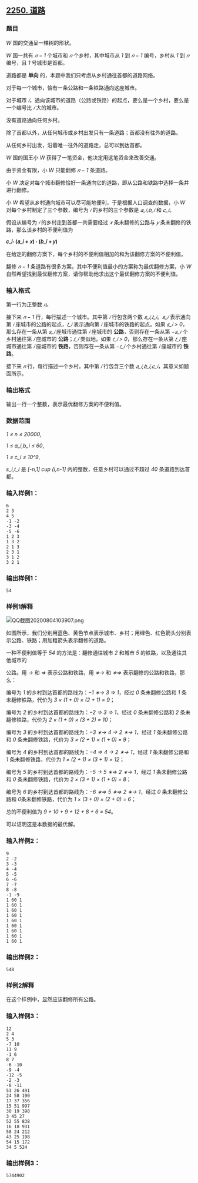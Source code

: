 ## [2250. 道路](https://www.acwing.com/problem/content/2252/)

### 题目

*W* 国的交通呈一棵树的形状。

*W* 国一共有 *𝑛 − 1* 个城市和 *𝑛* 个乡村，其中城市从 *1* 到 *𝑛 − 1* 编号，乡村从 *1* 到 *𝑛* 编号，且 *1* 号城市是首都。

道路都是 **单向** 的，本题中我们只考虑从乡村通往首都的道路网络。

对于每一个城市，恰有一条公路和一条铁路通向这座城市。

对于城市 *𝑖*，通向该城市的道路（公路或铁路）的起点，要么是一个乡村，要么是一个编号比 *𝑖* 大的城市。

没有道路通向任何乡村。

除了首都以外，从任何城市或乡村出发只有一条道路；首都没有往外的道路。

从任何乡村出发，沿着唯一往外的道路走，总可以到达首都。

*W* 国的国王小 *W* 获得了一笔资金，他决定用这笔资金来改善交通。

由于资金有限，小 *W* 只能翻修 *𝑛 − 1* 条道路。

小 *W* 决定对每个城市翻修恰好一条通向它的道路，即从公路和铁路中选择一条并进行翻修。

小 *W* 希望从乡村通向城市可以尽可能地便利，于是根据人口调查的数据，小 *W* 对每个乡村制定了三个参数，编号为 *𝑖* 的乡村的三个参数是 *𝑎_𝑖,𝑏_𝑖* 和 *𝑐_𝑖*。

假设从编号为 *𝑖* 的乡村走到首都一共需要经过 *𝑥* 条未翻修的公路与 *𝑦* 条未翻修的铁路，那么该乡村的不便利值为

**𝑐_𝑖⋅ (𝑎_𝑖 + 𝑥) ⋅ (𝑏_𝑖 + 𝑦)**

在给定的翻修方案下，每个乡村的不便利值相加的和为该翻修方案的不便利值。

翻修 *𝑛 − 1* 条道路有很多方案，其中不便利值最小的方案称为最优翻修方案，小 *W* 自然希望找到最优翻修方案，请你帮助他求出这个最优翻修方案的不便利值。

### 输入格式

第一行为正整数 *𝑛*。

接下来 *𝑛 − 1* 行，每行描述一个城市。其中第 *𝑖* 行包含两个数 *𝑠_𝑖,𝑡_𝑖*。*𝑠_𝑖* 表示通向第 *𝑖* 座城市的公路的起点，*𝑡_𝑖* 表示通向第 *𝑖* 座城市的铁路的起点。如果 *𝑠_𝑖 > 0*，那么存在一条从第 *𝑠_𝑖* 座城市通往第 *𝑖* 座城市的 **公路**，否则存在一条从第 *−𝑠_𝑖* 个乡村通往第 *𝑖* 座城市的 **公路**；*𝑡_𝑖* 类似地，如果 *𝑡_𝑖 > 0*，那么存在一条从第 *𝑡_𝑖* 座城市通往第 *𝑖* 座城市的 **铁路**，否则存在一条从第 *−𝑡_𝑖* 个乡村通往第 *𝑖* 座城市的 **铁路**。

接下来 *𝑛* 行，每行描述一个乡村。其中第 *𝑖* 行包含三个数 *𝑎_𝑖,𝑏_𝑖,𝑐_𝑖*，其意义如题面所示。

### 输出格式

输出一行一个整数，表示最优翻修方案的不便利值。

### 数据范围

*1 ≤ n ≤ 20000*,

*1 ≤ a_i,b_i ≤ 60*,

*1 ≤ c_i ≤ 10^9*,

*s_i,t_i* 是 *[-n,1] cup (i,n-1]* 内的整数，任意乡村可以通过不超过 *40* 条道路到达首都。

### 输入样例1：

```
6
2 3
4 5
-1 -2
-3 -4
-5 -6
1 2 3
1 3 2
2 1 3
2 3 1
3 1 2
3 2 1
```

### 输出样例1：

```
54
```

### 样例1解释

 ![QQ截图20200804103907.png](https://cdn.acwing.com/media/article/image/2020/08/04/19_b3a122ded5-QQ截图20200804103907.png)

如图所示，我们分别用蓝色、黄色节点表示城市、乡村；用绿色、红色箭头分别表示公路、铁路；用加粗箭头表示翻修的道路。

一种不便利值等于 *54* 的方法是：翻修通往城市 *2* 和城市 *5* 的铁路，以及通往其他城市的

公路。用 *→* 和 *⇒* 表示公路和铁路，用 *∗→* 和 *∗⇒* 表示翻修的公路和铁路，那么：

编号为 *1* 的乡村到达首都的路线为：*−1 ∗→ 3 ⇒ 1*，经过 *0* 条未翻修公路和 *1* 条未翻修铁路，代价为 *3 × (1 + 0) × (2 + 1) = 9*；

编号为 *2* 的乡村到达首都的路线为：*−2 ⇒ 3 ⇒ 1*，经过 *0* 条未翻修公路和 *2* 条未翻修铁路，代价为 *2 × (1 + 0) × (3 + 2) = 10*；

编号为 *3* 的乡村到达首都的路线为：*−3 ∗→ 4 → 2 ∗→ 1*，经过 *1* 条未翻修公路和 *0* 条未翻修铁路，代价为 *3 × (2 + 1) × (1 + 0) = 9*；

编号为 *4* 的乡村到达首都的路线为：*−4 ⇒ 4 → 2 ∗→ 1*，经过 *1* 条未翻修公路和 *1* 条未翻修铁路，代价为 *1 × (2 + 1) × (3 + 1) = 12*；

编号为 *5* 的乡村到达首都的路线为：*−5 → 5 ∗⇒ 2 ∗→ 1*，经过 *1* 条未翻修公路和 *0* 条未翻修铁路，代价为 *2 × (3 + 1) × (1 + 0) = 8*；

编号为 *6* 的乡村到达首都的路线为：*−6 ∗⇒ 5 ∗⇒ 2 ∗→ 1*，经过 *0* 条未翻修公路和 *0*条未翻修铁路，代价为 *1 × (3 + 0) × (2 + 0) = 6*；

总的不便利值为 *9 + 10 + 9 + 12 + 8 + 6 = 54*。

可以证明这是本数据的最优解。

### 输入样例2：

```
9
2 -2
3 -3
4 -4
5 -5
6 -6
7 -7
8 -8
-1 -9
1 60 1
1 60 1
1 60 1
1 60 1
1 60 1
1 60 1
1 60 1
1 60 1
1 60 1
```

### 输出样例2：

```
548
```

### 样例2解释

在这个样例中，显然应该翻修所有公路。

### 输入样例3：

```
12
2 4
5 3
-7 10
11 9
-1 6
8 7
-6 -10
-9 -4
-12 -5
-2 -3
-8 -11
53 26 491
24 58 190
17 37 356
15 51 997
30 19 398
3 45 27
52 55 838
16 18 931
58 24 212
43 25 198
54 15 172
34 5 524
```

### 输出样例3：

```
5744902
```
